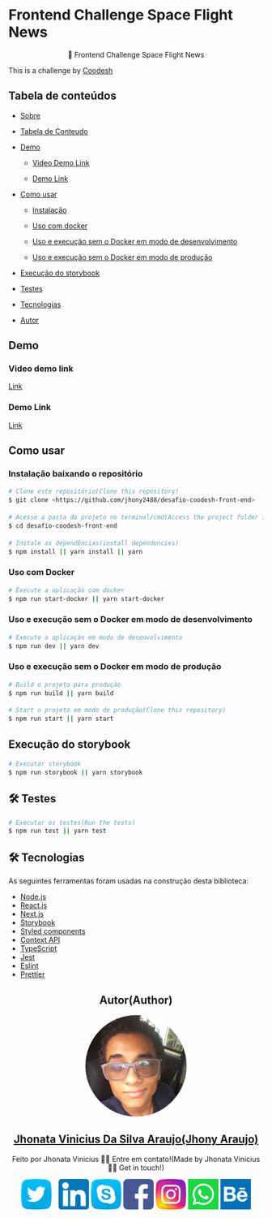 
# Frontend Challenge Space Flight News

<p align="center" id="about">🚀  Frontend Challenge Space Flight News</p>

 <p id="tabela-de-conteudo">This is a challenge by <a href="https://coodesh.com/">Coodesh</a></p>

<h2 id="tabela-de-conteudo">Tabela de conteúdos</h2>
<!--ts-->
   
- [Sobre](#about)

- [Tabela de Conteudo](#tabela-de-conteudo)

- [Demo](#tabela-de-conteudo)
  
  - [Video Demo Link](#demo-video)
  
  - [Demo Link](#demo-link)

- [Como usar](#como-usar)

  - [Instalação](#instalacao)
  
  - [Uso com docker](#uso)

  - [Uso e execução sem o Docker em modo de desenvolvimento](#uso)

  - [Uso e execução sem o Docker em modo de produção](#uso)

- [Execução do storybook](#-testes)

- [Testes](#-testes)

- [Tecnologias](#tecnologias)

- [Autor](#autor)
<!--te-->

<h2 id="como-usar">Demo</h2>

<h3 id="como-usar">Video demo link</h3>

<a href="https://coodesh.com/">Link</a>

<h3 id="como-usar">Demo Link</h3>

<a href="https://coodesh.com/">Link</a>

<h2 id="como-usar">Como usar</h2>

<h3>Instalação baixando o repositório</h3>

```bash
# Clone este repositório(Clone this repository)
$ git clone <https://github.com/jhony2488/desafio-coodesh-front-end>

# Acesse a pasta do projeto no terminal/cmd(Access the project folder in the terminal/cmd)
$ cd desafio-coodesh-front-end

# Instale as dependências(install dependencies)
$ npm install || yarn install || yarn

```

<h3 id="uso">Uso com Docker</h3>

```bash
# Execute a aplicação com docker
$ npm run start-docker || yarn start-docker

```

<h3 id="uso">Uso e execução sem o Docker em modo de desenvolvimento</h3>

```bash
# Execute a aplicação em modo de desenvolvimento
$ npm run dev || yarn dev

```

<h3 id="uso">Uso e execução sem o Docker em modo de produção</h3>

```bash
# Build o projeto para produção
$ npm run build || yarn build

# Start o projeto em modo de produção(Clone this repository)
$ npm run start || yarn start

```


<h2 id="uso">Execução do storybook</h2>

```bash
# Executar storybook
$ npm run storybook || yarn storybook

```


<h2 id="tests">🛠 Testes</h2>

```bash
# Executar os testes(Run the tests)
$ npm run test || yarn test

```

<h2 id="tecnologias">🛠 Tecnologias</h2>

As seguintes ferramentas foram usadas na construção desta biblioteca:

- [Node.js](https://nodejs.org/en/)
- [React.js](https://pt-br.reactjs.org/)
- [Next.js](https://nextjs.org/)
- [Storybook](https://storybook.js.org/)
- [Styled components](https://styled-components.com/)
- [Context API](https://www.dtidigital.com.br/blog/context-api-como-usar-de-forma-simples-e-facil/)
- [TypeScript](https://www.typescriptlang.org/)
- [Jest](https://jestjs.io/)
- [Eslint](https://eslint.org/)
- [Prettier](https://prettier.io/)

<h2 id="autor" align="center">Autor(Author)</h2>

<div align="center">

<a href="https://jhonyaraujo.netlify.app/">
 <img style="border-radius: 50%;" src="https://raw.githubusercontent.com/jhony2488/images/master/perfil.jpg" width="200px;" alt="Jhonata Vinicius"/>
 <br />
 <h2>Jhonata Vinicius Da Silva Araujo(Jhony Araujo) </h2></a>

<p>Feito por Jhonata Vinicius 👋🏽 Entre em contato!(Made by Jhonata Vinicius 👋🏽 Get in touch!)</p>

<a href="https://twitter.com/JhonyAraujoDev" align="center"><img src="https://raw.githubusercontent.com/jhony2488/images/master/twitter.png" height="60px" width="60px" /></a>
<a href="https://www.linkedin.com/in/jhonatavinicius2488/"><img src="https://raw.githubusercontent.com/jhony2488/images/master/linkedin.png" style="margin-left:10px;" height="60px" width="60px" /></a>
<a href="https://join.skype.com/invite/v9azzgZrhpWh"><img src="https://raw.githubusercontent.com/jhony2488/images/master/skype%20(1).png" height="60px" width="60px" /></a>
<a href="https://www.facebook.com/jhony.araujo.dev/"><img src="https://raw.githubusercontent.com/jhony2488/images/master/facebook%20(1).png" height="60px" width="60px" /></a>
<a href="https://www.instagram.com/jhonyaraujo_oficial/"><img src="https://raw.githubusercontent.com/jhony2488/images/master/instagram.png" height="60px" width="60px" /></a>
<a href="https://api.whatsapp.com/send?phone=5581983708177"><img src="https://raw.githubusercontent.com/jhony2488/images/master/whatsapp.png" height="60px" width="60px" /></a>
<a href="https://www.behance.net/jhonyaraujo"><img src="https://raw.githubusercontent.com/jhony2488/images/master/behance.png" height="60px" width="60px" /></a>

</div>
